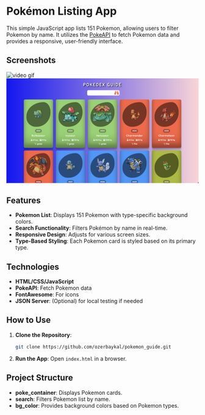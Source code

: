 # Pokémon Listing App

This simple JavaScript app lists 151 Pokemon, allowing users to filter Pokemon by name. It utilizes the [PokeAPI](https://pokeapi.co/) to fetch Pokemon data and provides a responsive, user-friendly interface.

## Screenshots

![video gif](./public/pokemonrecord.gif)
![mainscreen](./public/mainpage.png)

## Features

- **Pokemon List**: Displays 151 Pokemon with type-specific background colors.
- **Search Functionality**: Filters Pokémon by name in real-time.
- **Responsive Design**: Adjusts for various screen sizes.
- **Type-Based Styling**: Each Pokemon card is styled based on its primary type.

## Technologies

- **HTML/CSS/JavaScript**
- **PokeAPI**: Fetch Pokemon data
- **FontAwesome**: For icons
- **JSON Server**: (Optional) for local testing if needed

## How to Use

1. **Clone the Repository**:
   ```bash
   git clone https://github.com/ozerbaykal/pokemon_guide.git
   ```
2. **Run the App**: Open `index.html` in a browser.

## Project Structure

- **poke_container**: Displays Pokemon cards.
- **search**: Filters Pokemon list by name.
- **bg_color**: Provides background colors based on Pokemon types.
